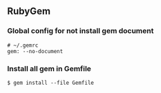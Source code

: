 ## RubyGem

### Global config for not install gem document

```
# ~/.gemrc
gem: --no-document
```

### Install all gem in Gemfile

```
$ gem install --file Gemfile
```
